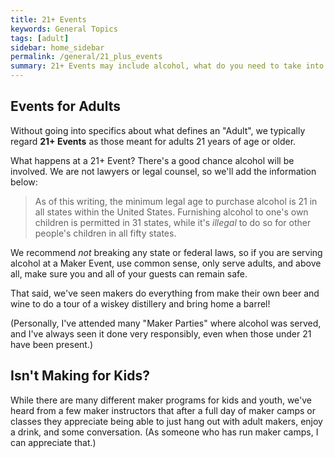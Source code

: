 ```yaml
---
title: 21+ Events
keywords: General Topics
tags: [adult]
sidebar: home_sidebar
permalink: /general/21_plus_events
summary: 21+ Events may include alcohol, what do you need to take into consideration for such an event.
---
```


## Events for Adults

Without going into specifics about what defines an "Adult", we typically regard **21+ Events** as those meant for adults 21 years of age or older. 

What happens at a 21+ Event? There's a good chance alcohol will be involved. We are not lawyers or legal counsel, so we'll add the information below:

> As of this writing, the minimum legal age to purchase alcohol is 21 in all states within the United States. Furnishing alcohol to one's own children is permitted in 31 states, while it's _illegal_ to do so for other people's children in all fifty states.

We recommend _not_ breaking any state or federal laws, so if you are serving alcohol at a Maker Event, use common sense, only serve adults, and above all, make sure you and all of your guests can remain safe.

That said, we've seen makers do everything from make their own beer and wine to do a tour of a wiskey distillery and bring home a barrel!

(Personally, I've attended many "Maker Parties" where alcohol was served, and I've always seen it done very responsibly, even when those under 21 have been present.)

## Isn't Making for Kids?

While there are many different maker programs for kids and youth, we've heard from a few maker instructors that after a full day of maker camps or classes they appreciate being able to just hang out with adult makers, enjoy a drink, and some conversation. (As someone who has run maker camps, I can appreciate that.)




